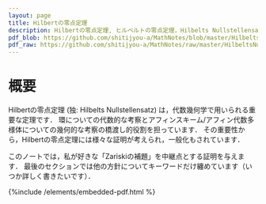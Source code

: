 ```yaml
---
layout: page
title: Hilbertの零点定理
description: Hilbertの零点定理, ヒルベルトの零点定理，Hilbelts Nullstellensatz
pdf_blob: https://github.com/shitijyou-a/MathNotes/blob/master/HilbeltsNullstellensatz/main.pdf
pdf_raw: https://github.com/shitijyou-a/MathNotes/raw/master/HilbeltsNullstellensatz/main.pdf
---
```


# 概要
Hilbertの零点定理 (独: Hilbelts Nullstellensatz) は，代数幾何学で用いられる重要な定理です．
環についての代数的な考察とアフィンスキーム/アフィン代数多様体についての幾何的な考察の橋渡し的役割を担っています．
その重要性から，Hilbertの零点定理には様々な証明が考えられ，一般化もされています．

このノートでは，私が好きな「Zariskiの補題」を中継点とする証明を与えます．
最後のセクションでは他の方針についてキーワードだけ纏めています（いつか詳しく書きたいです）．

{%include /elements/embedded-pdf.html %}
